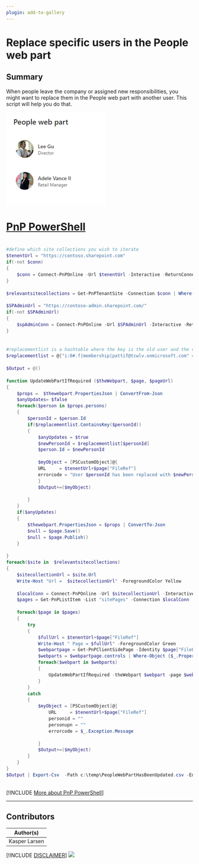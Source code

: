 ```yaml
---
plugin: add-to-gallery
---
```


# Replace specific users in the People web part

## Summary

When people leave the company or assigned new responsibilities, you might want to replace them in the People web part with another user. This script will help you do that.

![Example Screenshot](assets/example.png)


# [PnP PowerShell](#tab/pnpps)

```powershell

#define which site collections you wish to iterate
$tenentUrl = "https://contoso.sharepoint.com"
if(-not $conn)
{
    $conn = Connect-PnPOnline -Url $tenentUrl -Interactive -ReturnConnection
}

$relevantsitecollections = Get-PnPTenantSite -Connection $conn | Where-Object {$_.Url -eq "https://contoso.sharepoint.com/sites/HubsiteA"}

$SPAdminUrl = "https://contoso-admin.sharepoint.com/"
if(-not $SPAdminUrl)
{
    $spAdminConn = Connect-PnPOnline -Url $SPAdminUrl -Interactive -ReturnConnection
}


#replacementlist is a hashtable where the key is the old user and the value is the new user
$replacementlist = @{"i:0#.f|membership|pattif@tcwlv.onmicrosoft.com" = "i:0#.f|membership|adelev@tcwlv.onmicrosoft.com"}
    
$Output = @()

function UpdateWebPartIfRequired ($theWebpart, $page, $pageUrl)
{
    $props =  $thewebpart.PropertiesJson | ConvertFrom-Json
    $anyUpdates= $false
    foreach($person in $props.persons)
    {
        $personId = $person.Id
        if($replacementlist.ContainsKey($personId))
        {
            $anyUpdates = $true
            $newPersonId = $replacementlist[$personId]
            $person.Id = $newPersonId

            $myObject = [PSCustomObject]@{
            URL     = $tenentUrl+$page["FileRef"]
            errorcode = "User $personId has been replaced with $newPersonId"
            }        
            $Output+=($myObject)
            
        }
    }
    if($anyUpdates)
    {
        $thewebpart.PropertiesJson = $props | ConvertTo-Json
        $null = $page.Save()        
        $null = $page.Publish()
    }
    
}
foreach($site in  $relevantsitecollections)
{
    $sitecollectionUrl = $site.Url
    Write-Host "Url =  $sitecollectionUrl" -ForegroundColor Yellow
    
    $localConn = Connect-PnPOnline -Url $sitecollectionUrl -Interactive -ReturnConnection
    $pages = Get-PnPListItem -List "sitePages" -Connection $localConn

    foreach($page in $pages)
    {
        try 
        {
            $fullUrl = $tenentUrl+$page["FileRef"]
            Write-Host " Page = $fullUrl" -ForegroundColor Green
            $webpartpage = Get-PnPClientSidePage -Identity $page["FileLeafRef"] -ErrorAction Stop -Connection $localConn
            $webparts = $webpartpage.controls | Where-Object {$_.PropertiesJson -like "*persons*"}
            foreach($webpart in $webparts)
            {
                UpdateWebPartIfRequired -theWebpart $webpart -page $webpartpage -pageUrl $fullUrl
            }
        }
        catch 
        {
            $myObject = [PSCustomObject]@{
                URL     = $tenentUrl+$page["FileRef"]
                personid = ""
                personupn = ""
                errorcode = $_.Exception.Message

            }        
            $Output+=($myObject)
        }
    }
}
$Output | Export-Csv  -Path c:\temp\PeopleWebPartHasBeenUpdated.csv -Encoding utf8NoBOM -Force  -Delimiter "|"
  

```
[!INCLUDE [More about PnP PowerShell](../../docfx/includes/MORE-PNPPS.md)]
***


## Contributors

| Author(s) |
|-----------|
| Kasper Larsen |

[!INCLUDE [DISCLAIMER](../../docfx/includes/DISCLAIMER.md)]
<img src="https://m365-visitor-stats.azurewebsites.net/script-samples/scripts/spo-replace-people-in-people-web-part" aria-hidden="true" />
